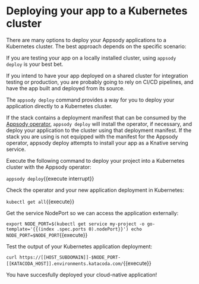 # Deploying your app to a Kubernetes cluster

There are many options to deploy your Appsody applications to a Kubernetes cluster. The best approach depends on the specific scenario:

If you are testing your app on a locally installed cluster, using `appsody deploy` is your best bet.

If you intend to have your app deployed on a shared cluster for integration testing or production, you are probably going to rely on CI/CD pipelines, and have the app built and deployed from its source.

The `appsody deploy` command provides a way for you to deploy your application directly to a Kubernetes cluster.


If the stack contains a deployment manifest that can be consumed by the [Appsody operator](https://operatorhub.io/operator/appsody-operator), `appsody deploy` will install the operator, if necessary, and deploy your application to the cluster using that deployment manifest.
If the stack you are using is not equipped with the manifest for the Appsody operator, appsody deploy attempts to install your app as a Knative serving service.

Execute the following command to deploy your project into a Kubernetes cluster with the Appsody operator:

`appsody deploy`{{execute interrupt}}

Check the operator and your new application deployment in Kubernetes:

`kubectl get all`{{execute}}

Get the service NodePort so we can access the application externally:

`export NODE_PORT=$(kubectl get service my-project -o go-template='{{(index .spec.ports 0).nodePort}}')
echo NODE_PORT=$NODE_PORT`{{execute}}

Test the output of your Kubernetes application deployment:

`curl https://[[HOST_SUBDOMAIN]]-$NODE_PORT-[[KATACODA_HOST]].environments.katacoda.com/`{{execute}}

You have succesfully deployed your cloud-native application!
